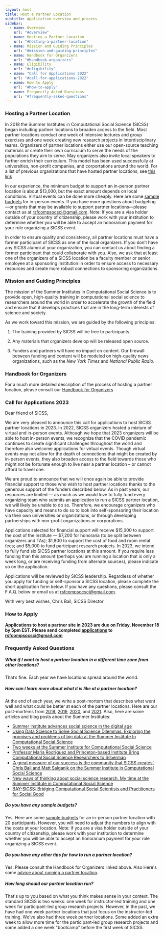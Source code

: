 ```yaml
---
layout: host
title: Host a Partner Location
subtitle: Application overview and process
sidebar:
  - name: Overview
    url: "#overview"
  - name: Hosting a Partner Location
    url: "#hosting-a-partner-location"
  - name: Mission and Guiding Principles
    url: "#mission-and-guiding-principles"
  - name: Handbook for Organizers
    url: "#handbook-organizers"
  - name: Eligibility
    url: "#eligibility"
  - name: "Call for Applications 2022"
    url: "#call-for-applications-2022"
  - name: How to Apply
    url: "#how-to-apply"
  - name: Frequently Asked Questions
    url: "#frequently-asked-questions"
---
```


### Hosting a Partner Location

In 2018 the Summer Institutes in Computational Social Science (SICSS) began including partner locations to broaden access to the field. Most partner locations conduct one week of intensive lectures and group exercises and one week creating new research projects in interdisciplinary teams. Organizers of partner locations either use our open-source teaching materials or create their own curriculum to serve the needs of the populations they aim to serve. May organizers also invite local speakers to further enrich their curriculum. This model has been used successfully at universities, non-profit companies, and corportations around the world. For a list of previous organizations that have hosted partner locations, see [this link](https://sicss.io/locations)

In our experience, the minimum budget to support an in-person partner location is about $13,000, but the exact amount depends on local conditions. Virtual events can be done more cheaply. Here are some [sample budgets](https://docs.google.com/spreadsheets/d/1_2BimdmWNLSVYqTmwrEZcQxv3j3LCyU0hQyW0vZYCk8/edit?usp=sharing) for in-person events. If you have more questions about budgeting—or grants that may be available to support partner locations—please contact us at rsfcompsocsci@gmail.com. Note: If you are a visa holder outside of your country of citizenship, please work with your institution to determine whether you will be able to accept an honorarium payment for your role organizing a SICSS event.

In order to ensure quality and consistency, all partner locations must have a former participant of SICSS as one of the local organizers. If you don’t have any SICSS alumni at your organization, you can contact us about finding a former participant that could collaborate with you. Also, we ask that at least one of the organizers of a SICSS location be a faculty member or senior employee at a sponsoring institution in order to ensure access to necessary resources and create more robust connections to sponsoring organizations.

### Mission and Guiding Principles

The mission of the Summer Institutes in Computational Social Science is to provide open, high-quality training in computational social science to researchers around the world in order to accelerate the growth of the field and ensure that it develops practices that are in the long-term interests of science and society.

As we work toward this mission, we are guided by the following principles:

1. The training provided by SICSS will be free to participants.  

2. Any materials that organizers develop will be released open source.

3. Funders and partners will have no impact on content. Our firewall between funding and content will be modeled on high-quality news organizations, such as the _New York Times_ and _National Public Radio_.

### Handbook for Organizers

For a much more detailed description of the process of hosting a partner location, please consult our [Handbook for Organizers](https://docs.google.com/document/d/1InRTZJPbh9P1Qnc1VBB7UxDflXaxNqhEygBnO7yGBoQ/edit?usp=sharing)

### Call for Applications 2023

Dear friend of SICSS,

We are very pleased to announce this call for applications to host SICSS partner locations in 2023. In 2022, SICSS organizers hosted a mixture of virtual and in-person events. Although we hope that 2023 organizers will be able to host in-person events, we recognize that the COVID pandemic continues to create significant challenges throughout the world and therefore also welcome applications for virtual events. Though virtual events may not allow for the depth of connections that might be created by in-person events, they also broaden access to the field towards those who might not be fortunate enough to live near a partner location – or cannot afford to travel one.

We are proud to announce that we will once again be able to provide financial support to those who wish to host partner locations thanks to the generous support of the funders described below. As in past years, our resources are limited — as much as we would love to fully fund every organizing team who submits an application to run a SICSS partner location, we will likely be unable to do so. Therefore, we encourage organizers who have capacity and means to do so to look into self-sponsoring their location via their own universities or organizations, or through developing partnerships with non-profit organizations or corporations.

Applications selected for financial support will receive \$15,000 to support the cost of the institute — \$7,200 for honoraria (to be split between organizers and TAs); \$1,800 to support the cost of food and room rental fees; and \$5,000 to fund participant research projects. In 2023, we intend to fully fund six SICSS partner locations at this amount. If you require less funding than this amount (perhaps you are running a location that is only a week long, or are receiving funding from alternate sources), please indicate so on the application.

Applications will be reviewed by SICSS leadership. Regardless of whether you apply for funding or self-sponsor a SICSS location, please complete the short application form below. If you have any questions, please consult the F.A.Q. below or email us at rsfcompsocsci@gmail.com.

With very best wishes, Chris Bail, SICSS Director


### How to Apply

**Applications to host a partner site in 2023 are due on Friday, November 18 by 5pm EST. Please send completed [applications](https://docs.google.com/document/d/1ZHKR3PuRw9mqEmaikltHmyIm4_RQKkw_ysv3prjgCXk/edit?usp=sharing) to rsfcompsocsci@gmail.com** 


### Frequently Asked Questions


##### What if I want to host a partner location in a different time zone from other locations?

That’s fine. Each year we have locations spread around the world. 

##### How can I learn more about what it is like at a partner location?

At the end of each year, we write a post-mortem that describes what went well and what could be better at each of the partner locations. Here are our post-mortems from [2018](https://msalganik.wordpress.com/2018/08/07/summer-institutes-in-computational-social-science-2018-post-mortem/), [2019](https://msalganik.wordpress.com/2019/09/19/summer-institutes-in-computational-social-science-2019-post-mortem/), [2020](https://msalganik.wordpress.com/2020/08/19/summer-institutes-in-computational-social-science-2020-post-mortem/), and [2021](https://sicss.io/2021/post-mortem). Also, here are some articles and blog posts about the Summer Institutes:

- [Summer institute advances social science in the digital age](https://www.princeton.edu/news/2019/07/16/summer-institute-advances-social-science-digital-age)
- [Using Data Science to Solve Social Science Dilemmas: Exploring the promises and problems of big data at the Summer Institute In Computational Social Science](https://www.rti.org/insights/using-data-science-solve-social-science-dilemmas)
- [Two weeks at the Summer Institute for Computational Social Science](https://ocean.sagepub.com/blog/2018/9/10/two-weeks-at-the-summer-institute-for-computational-social-science)
- [Professor Maria Rodriguez and Princeton-based Institute Bring Computational Social Science Researchers to Silberman](https://sssw.hunter.cuny.edu/professor-maria-rodriguez-and-princeton-based-institute-bring-computational-social-science-researchers-to-silberman/)
- [‘A great measure of our success is the community that SICSS creates’. Chris Bail and Matt Salganik on the Summer Institute in Computational Social Science](https://ocean.sagepub.com/bloga-great-measure-of-our-success-is-the-community-that-sicss-creates-chris-bail-and-matt-salganik-on-the-summer-institute-in-computational-social-science)
- [New ways of thinking about social science research. My time at the Summer Institute in Computational Social Science](https://ocean.sagepub.com/blog/new-ways-of-thinking-about-social-science-research-my-time-at-the-summer-institute-in-computational-social-science)
- [BAY-SICSS: Bridging Computational Social Scientists and Practitioners for Social Good](https://bids.berkeley.edu/news/bay-sicss-bridging-computational-social-scientists-and-practitioners-social-good)

##### Do you have any sample budgets?

Yes. Here are some [sample budgets](https://docs.google.com/spreadsheets/d/1_2BimdmWNLSVYqTmwrEZcQxv3j3LCyU0hQyW0vZYCk8/edit?usp=sharing) for an in-person partner location with 20 participants. However, you will need to adjust the numbers to align with the costs at your location. Note: If you are a visa holder outside of your country of citizenship, please work with your institution to determine whether you will be able to accept an honorarium payment for your role organizing a SICSS event.

##### Do you have any other tips for how to run a partner location?

Yes. Please consult the Handbook for Organizers linked above. Also Here's some [advice about running a partner location](https://github.com/compsocialscience/summer-institute/blob/master/partner_location_suggestions.md).

##### How long should our partner location run?

That's up to you based on what you think makes sense in your context. The standard SICSS is two weeks: one week for instructor-led training and one week for participant-led group research projects. However, in the past, we have had one week partner locations that just focus on the instructor-led training. We've also had three week partner locations. Some added an extra week to allow more time for the participant-led group research projects and some added a one week "bootcamp" before the first week of SICSS.
